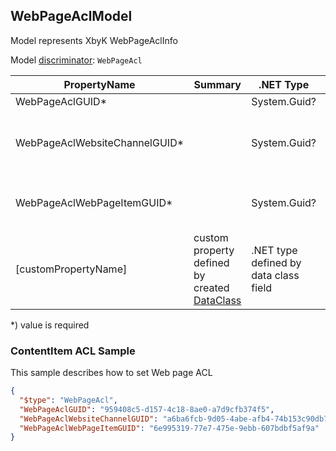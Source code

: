 <!-- generated file with tool "Kentico.Xperience.UMT.DocUtils" - edited through template "UmtModel.cshtml" -->
## WebPageAclModel
Model represents XbyK WebPageAclInfo

Model [discriminator](../UmtModel.md#discriminator): `WebPageAcl`

|PropertyName|Summary|.NET Type|Notes|
|---|---|---|---|
|WebPageAclGUID\*||System.Guid?|[UniqueId](../UmtModel.md#UniqueId)|
|WebPageAclWebsiteChannelGUID\*||System.Guid?|Reference to [WebsiteChannelInfo](../References.md#WebsiteChannelInfo) on property WebPageAclWebsiteChannelID **required**|
|WebPageAclWebPageItemGUID\*||System.Guid?|Reference to [WebPageItemInfo](../References.md#WebPageItemInfo) on property WebPageAclWebPageItemID **required**|
|[customPropertyName]|custom property defined by created [DataClass](./DataClassModel.md)|.NET type defined by data class field||

<p>*) value is required</p>


### ContentItem ACL Sample
This sample describes how to set Web page ACL
```json
{
  "$type": "WebPageAcl",
  "WebPageAclGUID": "959408c5-d157-4c18-8ae0-a7d9cfb374f5",
  "WebPageAclWebsiteChannelGUID": "a6ba6fcb-9d05-4abe-afb4-74b153c90db7",
  "WebPageAclWebPageItemGUID": "6e995319-77e7-475e-9ebb-607bdbf5af9a"
}
```
